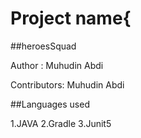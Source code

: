 # Project name{

##heroesSquad

Author : Muhudin Abdi

Contributors: Muhudin Abdi

##Languages used

1.JAVA
2.Gradle
3.Junit5

